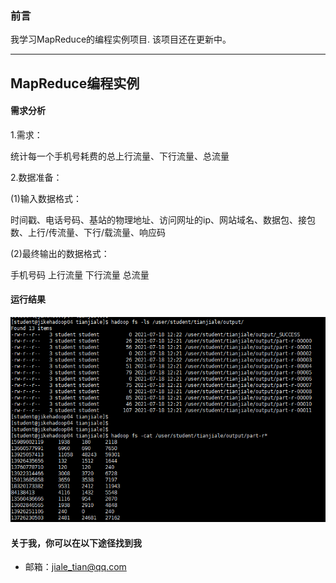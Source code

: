### 前言
我学习MapReduce的编程实例项目.
该项目还在更新中。

***


## MapReduce编程实例

#### 需求分析
1.需求：

统计每一个手机号耗费的总上行流量、下行流量、总流量

2.数据准备：

(1)输入数据格式：

时间戳、电话号码、基站的物理地址、访问网址的ip、网站域名、数据包、接包数、上行/传流量、下行/载流量、响应码
 
(2)最终输出的数据格式：

手机号码		上行流量        下行流量		总流量

#### 运行结果
![Image text](https://raw.githubusercontent.com/tomtian2009/HadoopDemo/master/img/MapReduct%E4%BD%9C%E4%B8%9A%E6%88%AA%E5%9B%BE1-%E5%AE%B6%E4%B9%90.png)

#### 关于我，你可以在以下途径找到我
 - 邮箱：jiale_tian@qq.com

